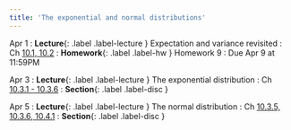 ```yaml
---
title: 'The exponential and normal distributions'
---
```


Apr 1
: **Lecture**{: .label .label-lecture } Expectation and variance revisited
    : Ch [10.1, 10.2](http://stat88.org/textbook/content/Chapter_10/01_Density.html)
: **Homework**{: .label .label-hw } Homework 9
    : Due Apr 9 at 11:59PM

Apr 3
: **Lecture**{: .label .label-lecture } The exponential distribution
    : Ch [10.3.1 - 10.3.6](http://stat88.org/textbook/content/Chapter_10/03_The_Exponential_Distribution.html)
: **Section**{: .label .label-disc }

Apr 5
: **Lecture**{: .label .label-lecture } The normal distribution
    : Ch [10.3.5, 10.3.6, 10.4.1](http://stat88.org/textbook/content/Chapter_10/03_The_Exponential_Distribution.html)
: **Section**{: .label .label-disc }
